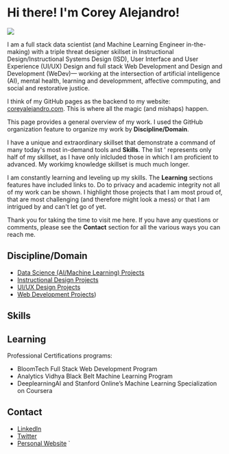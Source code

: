 # Hi there! I'm **Corey Alejandro**!

![](https://i.imgur.com/cHrrKeA.gif)


I am a full stack data scientist (and Machine Learning Engineer in-the-making) with a triple threat designer skillset in Instructional Design/Instructional Systems Design (ISD),  User Interface and User Experience (UI/UX) Design and full stack Web Development and Design and Development (WeDev)— working at the intersection of artificial intelligence (AI), mental health, learning and developmment, affective commputing, and social and restorative justice.
<br>

I think of my GitHub pages as the backend to my website: [coreyalejandro.com](https://www.coreyalejandro.com). This is where all the magic (and mishaps) happen.

This page provides a general overview of my work. I used the GitHub organization feature to organize my work by **Discipline/Domain**.

I have a unique and extraordinary skillset that demonstrate a command of many today's most in-demand tools and **Skills**. The list ' represents only half of my skillset, as I have only inlcluded those in which I am proficient to advanced. My workimg knowledge skillset is much much longer.

I am constantly learning and leveling up my skills. The **Learning** sections features have included links to. Do to privacy and academic integrity not all of my work can be shown. I highlight those projects that I am most proud of, that are most challenging (and therefore might look a mess) or that I am intrigued by and can't let go of yet.

Thank you for taking the time to visit me here. If you have any questions or comments, please see the **Contact** section for all the various ways you can reach me.


## Discipline/Domain


- [Data Science (AI/Machine Learning) Projects](https://github.com/CoreyAlejanadro-DataScience)
- [Instructional Design Projects](https://github.com/CoreyAlejandro-InstructionalDesign)
- [UI/UX Design Projects](https://github.com/CoreyAlejandro-UIUX)
- [Web Development Projects](https://github.com/CoreyAlejandro-WebDevelopment))

## Skills




## Learning
Professional Certifications programs:

- BloomTech Full Stack Web Development Program
- Analytics Vidhya Black Belt Machine Learning Program
- DeeplearningAI and Stanford Online’s Machine Learning Specialization on Coursera

## Contact

- [LinkedIn](https://www.linkedin.com/in/coreyalejandro/)
- [Twitter](https://twitter.com/coreyalejandroX)
- [Personal Website](https://www.coreyalejandro.com/)
`
